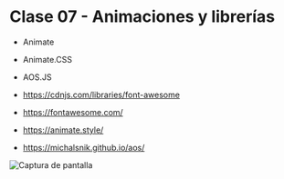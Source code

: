 # Clase 07 - Animaciones y librerías
- Animate
- Animate.CSS
- AOS.JS


- https://cdnjs.com/libraries/font-awesome
- https://fontawesome.com/
- https://animate.style/
- https://michalsnik.github.io/aos/

![Captura de pantalla](images/clase_07.gif)
